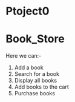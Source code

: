 # Ptoject0
# Book_Store
Here we can:-
1. Add a book
2. Search for a book
3. Display all books
4. Add books to the cart
5. Purchase books
